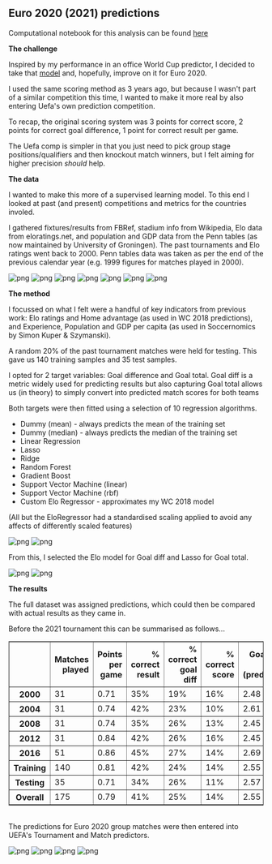 
## Euro 2020 (2021) predictions

Computational notebook for this analysis can be found [here](../notebooks/intl_02_euro_2020.ipynb)

__The challenge__

Inspired by my performance in an office World Cup predictor, I decided to take that [model](intl_01_world_cup_2018.md) and, hopefully, improve on it for Euro 2020.

I used the same scoring method as 3 years ago, but because I wasn't part of a similar competition this time, I wanted to make it more real by also entering Uefa's own prediction competition.

To recap, the original scoring system was 3 points for correct score, 2 points for correct goal difference, 1 point for correct result per game.

The Uefa comp is simpler in that you just need to pick group stage positions/qualifiers and then knockout match winners, but I felt aiming for higher precision _should_ help.

__The data__

I wanted to make this more of a supervised learning model. To this end I looked at past (and present) competitions and metrics for the countries involed.

I gathered fixtures/results from FBRef, stadium info from Wikipedia, Elo data from eloratings.net, and population and GDP data from the Penn tables (as now maintained by University of Groningen). The past tournaments and Elo ratings went back to 2000. Penn tables data was taken as per the end of the previous calendar year (e.g. 1999 figures for matches played in 2000).

![png](figures/intl_02_euro_2020_6_5.png)
![png](figures/intl_02_euro_2020_6_7.png)
![png](figures/intl_02_euro_2020_7_7.png)
![png](figures/intl_02_euro_2020_10_1.png)
![png](figures/intl_02_euro_2020_10_11.png)
![png](figures/intl_02_euro_2020_10_31.png)
![png](figures/intl_02_euro_2020_10_33.png)

__The method__

I focussed on what I felt were a handful of key indicators from previous work: Elo ratings and Home advantage (as used in WC 2018 predictions), and Experience, Population and GDP per capita (as used in Soccernomics by Simon Kuper & Szymanski).

A random 20% of the past tournament matches were held for testing. This gave us 140 training samples and 35 test samples.

I opted for 2 target variables: Goal difference and Goal total. Goal diff is a metric widely used for predicting results but also capturing Goal total allows us (in theory) to simply convert into predicted match scores for both teams

Both targets were then fitted using a selection of 10 regression algorithms.

* Dummy (mean) - always predicts the mean of the training set
* Dummy (median) - always predicts the median of the training set
* Linear Regression
* Lasso
* Ridge
* Random Forest
* Gradient Boost
* Support Vector Machine (linear)
* Support Vector Machine (rbf)
* Custom Elo Regressor - approximates my WC 2018 model

(All but the EloRegressor had a standardised scaling applied to avoid any affects of differently scaled features)

![png](figures/intl_02_eval_goal_diff.PNG)
![png](figures/intl_02_eval_goal_total.PNG)

From this, I selected the Elo model for Goal diff and Lasso for Goal total.

![png](figures/intl_02_euro_2020_28_19.png)
![png](figures/intl_02_euro_2020_28_27.png)


__The results__

The full dataset was assigned predictions, which could then be compared with actual results as they came in.

Before the 2021 tournament this can be summarised as follows...

<table border="1" class="dataframe">
  <thead>
    <tr style="text-align: right;">
      <th></th>
      <th>Matches played</th>
      <th>Points per game</th>
      <th>% correct result</th>
      <th>% correct goal diff</th>
      <th>% correct score</th>
      <th>Goals per game (predicted)</th>
      <th>Goals per game (actual)</th>
      <th>% games won (predicted)</th>
      <th>% games won (actual)</th>
    </tr>
  </thead>
  <tbody>
    <tr>
      <th>2000</th>
      <td>31</td>
      <td>0.71</td>
      <td>35%</td>
      <td>19%</td>
      <td>16%</td>
      <td>2.48</td>
      <td>2.84</td>
      <td>52%</td>
      <td>87%</td>
    </tr>
    <tr>
      <th>2004</th>
      <td>31</td>
      <td>0.74</td>
      <td>42%</td>
      <td>23%</td>
      <td>10%</td>
      <td>2.61</td>
      <td>2.74</td>
      <td>74%</td>
      <td>74%</td>
    </tr>
    <tr>
      <th>2008</th>
      <td>31</td>
      <td>0.74</td>
      <td>35%</td>
      <td>26%</td>
      <td>13%</td>
      <td>2.45</td>
      <td>2.61</td>
      <td>45%</td>
      <td>87%</td>
    </tr>
    <tr>
      <th>2012</th>
      <td>31</td>
      <td>0.84</td>
      <td>42%</td>
      <td>26%</td>
      <td>16%</td>
      <td>2.45</td>
      <td>2.58</td>
      <td>45%</td>
      <td>84%</td>
    </tr>
    <tr>
      <th>2016</th>
      <td>51</td>
      <td>0.86</td>
      <td>45%</td>
      <td>27%</td>
      <td>14%</td>
      <td>2.69</td>
      <td>2.31</td>
      <td>75%</td>
      <td>78%</td>
    </tr>
    <tr>
      <th>Training</th>
      <td>140</td>
      <td>0.81</td>
      <td>42%</td>
      <td>24%</td>
      <td>14%</td>
      <td>2.55</td>
      <td>2.64</td>
      <td>61%</td>
      <td>81%</td>
    </tr>
    <tr>
      <th>Testing</th>
      <td>35</td>
      <td>0.71</td>
      <td>34%</td>
      <td>26%</td>
      <td>11%</td>
      <td>2.57</td>
      <td>2.37</td>
      <td>56%</td>
      <td>86%</td>
    </tr>
    <tr>
      <th>Overall</th>
      <td>175</td>
      <td>0.79</td>
      <td>41%</td>
      <td>25%</td>
      <td>14%</td>
      <td>2.55</td>
      <td>2.58</td>
      <td>60%</td>
      <td>82%</td>
    </tr>
  </tbody>
</table>

<br />
The predictions for Euro 2020 group matches were then entered into UEFA's Tournament and Match predictors.

![png](figures/intl_02_uefa_groups_A_C.PNG)
![png](figures/intl_02_uefa_groups_D_F.PNG)
![png](figures/intl_02_uefa_groups_third_place.PNG)
![png](figures/intl_02_uefa_knockout.PNG)